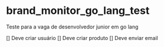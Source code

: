 # brand_monitor_go_lang_test
Teste para a vaga de desenvolvedor junior em go lang

[] Deve criar usuário
[] Deve criar produto
[] Deve enviar email
